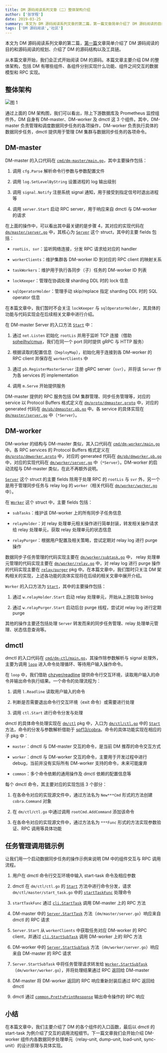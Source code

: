 ```yaml
---
title: DM 源码阅读系列文章（二）整体架构介绍
author: ['张学程']
date: 2019-03-25
summary: 本文为 DM 源码阅读系列文章的第二篇，第一篇文章简单介绍了 DM 源码阅读的目的和源码阅读的规划、介绍了 DM 的源码结构以及工具链。
tags: ['DM 源码阅读','社区']
---
```



本文为 DM 源码阅读系列文章的第二篇，[第一篇](https://www.pingcap.com/blog-cn/dm-source-code-reading-1/)文章简单介绍了 DM 源码阅读的目的和源码阅读的规划、介绍了 DM 的源码结构以及工具链。

从本篇文章开始，我们会正式开始阅读 DM 的源码。本篇文章主要介绍 DM 的整体架构，包括 DM 有哪些组件、各组件分别实现什么功能、组件之间交互的数据模型和 RPC 实现。

## 整体架构

![图 1](media/dm-source-code-reading-2.md/1.png)

通过上面的 DM 架构图，我们可以看出，除上下游数据库及 Prometheus 监控组件外，DM 自身有 DM-master、DM-worker 及 dmctl 这 3 个组件。其中，DM-master 负责管理和调度数据同步任务的各项操作，DM-worker 负责执行具体的数据同步任务，dmctl 提供用于管理 DM 集群与数据同步任务的各项命令。

## DM-master

DM-master 的入口代码在 [`cmd/dm-master/main.go`](https://github.com/pingcap/dm/blob/3fcf24daa5/cmd/dm-master/main.go)，其中主要操作包括：

1.  调用 `cfg.Parse` 解析命令行参数与参数配置文件

2.  调用 `log.SetLevelByString` 设置进程的 log 输出级别

3.  调用 `signal.Notify` 注册系统 signal 通知，用于接受到指定信号时退出进程等

4.  调用 `server.Start` 启动 RPC server，用于响应来自 dmctl 与 DM-worker 的请求

在上面的操作中，可以看出其中最关键的是步骤 4，其对应的实现代码在 [`dm/master/server.go`](https://github.com/pingcap/dm/blob/3fcf24daa5/dm/master/server.go) 中，其核心为 [`Server`](https://github.com/pingcap/dm/blob/3fcf24daa5/dm/master/server.go#L46) 这个 struct，其中的主要 fields 包括：

*   `rootLis, svr`：监听网络连接，分发 RPC 请求给对应的 handler

*   `workerClients`：维护集群各 DM-worker ID 到对应的 RPC client 的映射关系

*   `taskWorkers`：维护用于执行各同步（子）任务的 DM-worker ID 列表

*   `lockKeeper`：管理在协调处理 sharding DDL 时的 lock 信息

*   `sqlOperatorHolder`：管理手动 skip/replace 指定 sharding DDL 时的 SQL operator 信息

在本篇文章中，我们暂时不会关注 `lockKeeper` 与 `sqlOperatorHolder`，其具体的功能与代码实现会在后续相关文章中进行介绍。

在 DM-master Server 的入口方法 [`Start`](https://github.com/pingcap/dm/blob/3fcf24daa5/dm/master/server.go#L82) 中：

1.  通过 `net.Listen` 初始化 `rootLis` 并用于监听 TCP 连接（借助 [soheilhy/cmux](https://github.com/soheilhy/cmux)，我们在同一个 port 同时提供 gRPC 与 HTTP 服务）

2.  根据读取的配置信息（`DeployMap`），初始化用于连接到各 DM-worker 的 RPC client 并保存在 `workerClients` 中

3.  通过 `pb.RegisterMasterServer` 注册 gRPC server（`svr`），并将该 `Server` 作为各 services 的 implementation

4.  调用 `m.Serve` 开始提供服务

DM-master 提供的 RPC 服务包括 DM 集群管理、同步任务管理等，对应的 service 以 Protocol Buffers 格式定义在 [`dm/proto/dmmaster.proto`](https://github.com/pingcap/dm/blob/3fcf24daa5/dm/proto/dmmaster.proto) 中，对应的 generated 代码在 [`dm/pb/dmmaster.pb.go`](https://github.com/pingcap/dm/blob/3fcf24daa5/dm/pb/dmmaster.pb.go) 中。各 service 的具体实现在 [`dm/master/server.go`](https://github.com/pingcap/dm/blob/3fcf24daa5/dm/master/server.go) 中（`*Server`）。

## DM-worker

DM-worker 的结构与 DM-master 类似，其入口代码在 [`cmd/dm-worker/main.go`](https://github.com/pingcap/dm/blob/3fcf24daa5/cmd/dm-worker/main.go) 中。各 RPC services 的 Protocol Buffers 格式定义在 [`dm/proto/dmworker.proto`](https://github.com/pingcap/dm/blob/3fcf24daa5/dm/proto/dmworker.proto) 中，对应的 generated 代码在 [`dm/pb/dmworker.pb.go`](https://github.com/pingcap/dm/blob/3fcf24daa5/dm/pb/dmworker.pb.go) 中，对应的实现代码在 [`dm/worker/server.go`](https://github.com/pingcap/dm/blob/3fcf24daa5/dm/worker/server.go) 中（`*Server`）。DM-worker 的启动流程与 DM-master 类似，在此不再额外说明。

[`Server`](https://github.com/pingcap/dm/blob/3fcf24daa5/dm/worker/server.go#L42) 这个 struct 的主要 fields 除用于处理 RPC 的 `rootLis` 与 `svr` 外，另一个是用于管理同步任务与 relay log 的 `worker`（相关代码在 [`dm/worker/worker.go`](https://github.com/pingcap/dm/blob/3fcf24daa5/dm/worker/worker.go) 中）。

在 [`Worker`](https://github.com/pingcap/dm/blob/3fcf24daa5/dm/worker/worker.go#L43) 这个 struct 中，主要 fields 包括：

*   `subTasks`：维护该 DM-worker 上的所有同步子任务信息

*   `relayHolder`：对 relay 处理单元相关操作进行简单封装，转发相关操作请求给 relay 处理单元，获取 relay 处理单元的状态信息

*   `relayPurger`：根据用户配置及相关策略，尝试定期对 relay log 进行 purge 操作

数据同步子任务管理的代码实现主要在 [`dm/worker/subtask.go`](https://github.com/pingcap/dm/blob/3fcf24daa5/dm/worker/subtask.go) 中， relay 处理单元管理的代码实现主要在 [`dm/worker/relay.go`](https://github.com/pingcap/dm/blob/3fcf24daa5/relay/purger/) 中，对 relay log 进行 purge 操作的代码实现主要在 [`relay/purger`](https://github.com/pingcap/dm/blob/3fcf24daa5/relay/purger/) pkg 中。在本篇文章中，我们暂时只关注 DM 架构相关的实现，上述各功能的具体实现将在后续的相关文章中展开介绍。

`Worker` 的入口方法为 [`Start`](https://github.com/pingcap/dm/blob/3fcf24daa5/dm/worker/worker.go#L93)，其中的主要操作包括：

1.  通过 `w.relayHolder.Start` 启动 relay 处理单元，开始从上游拉取 binlog

2.  通过 `w.relayPurger.Start` 启动后台 purge 线程，尝试对 relay log 进行定期 purge

其他的操作主要还包括处理 `Server` 转发而来的同步任务管理、relay 处理单元管理、状态信息查询等。

## dmctl

dmctl 的入口代码在 [`cmd/dm-ctl/main.go`](https://github.com/pingcap/dm/blob/3fcf24daa5/cmd/dm-ctl/main.go)，其操作除参数解析与 signal 处理外，主要为调用 [`loop`](https://github.com/pingcap/dm/blob/3fcf24daa5/cmd/dm-ctl/main.go#L83) 进入命令处理循环、等待用户输入操作命令。

在 `loop` 中，我们借助 [chzyer/readline](https://github.com/chzyer/readline) 提供命令行交互环境，读取用户输入的命令并输出命令执行结果。一个命令的处理流程为：

1.  调用 `l.Readline` 读取用户输入的命令

2.  判断是否需要退出命令行交互环境（exit 命令）或需要进行处理

3.  调用 `ctl.Start` 进行命令分发与处理

dmctl 的具体命令处理实现在 [`dm/ctl`](https://github.com/pingcap/dm/blob/3fcf24daa5/dm/ctl/) pkg 中，入口为 [`dm/ctl/ctl.go`](https://github.com/pingcap/dm/blob/3fcf24daa5/dm/ctl/ctl.go) 中的 [`Start`](https://github.com/pingcap/dm/blob/3fcf24daa5/dm/ctl/ctl.go#L46) 方法，命令的分发与参数解析借助于 [spf13/cobra](https://github.com/spf13/cobra)。命令的具体功能实现在相应的子 pkg 中：

*   `master`：dmctl 与 DM-master 交互的命令，是当前 DM 推荐的命令交互方式

*   `worker`：dmctl 与 DM-worker 交互的命令，主要用于开发过程中进行 debug，当前并没有实际所有 DM-worker 支持的命令，未来可能废弃

*   `common`：多个命令依赖的通用操作及 dmctl 依赖的配置信息等

每个 dmctl 命令，其主要对应的实现包括 3 个部分：

1.  在各命令对应的实现源文件中，通过方法名为 `New***Cmd` 形式的方法创建 `cobra.Command` 对象

2.  在 `dm/ctl/ctl.go` 中通过调用 `rootCmd.AddCommand` 添加该命令

3.  在各命令对应的实现源文件中，通过方法名为 `***Func` 形式的方法实现参数验证、RPC 调用等具体功能

## 任务管理调用链示例

让我们用一个启动数据同步任务的操作示例来说明 DM 中的组件交互与 RPC 调用流程。

1.  用户在 dmctl 命令行交互环境中输入 start-task 命令及相应参数

2.  dmctl 在 `dm/ctl/ctl.go` 的 [`Start`](https://github.com/pingcap/dm/blob/3fcf24daa5/dm/ctl/ctl.go#L46) 方法中进行命令分发，请求 `dm/ctl/master/start_task.go` 中的 [`startTaskFunc`](https://github.com/pingcap/dm/blob/3fcf24daa5/dm/ctl/master/start_task.go#L39) 处理命令

3.  `startTaskFunc` 通过 [`cli.StartTask`](https://github.com/pingcap/dm/blob/3fcf24daa5/dm/ctl/master/start_task.go#L61) 调用 DM-master 上的 RPC 方法

4.  DM-master 中的 [`Server.StartTask`](https://github.com/pingcap/dm/blob/3fcf24daa5/dm/master/server.go#L182) 方法（`dm/master/server.go`）响应来自 dmctl 的 RPC 请求

5.  `Server.Start` 从 `workerClients` 中获取任务对应 DM-worker 的 RPC client，并通过 [`cli.StartSubTask`](https://github.com/pingcap/dm/blob/3fcf24daa5/dm/master/server.go#L243) 调用 DM-worker 上的 RPC 方法

6.  DM-worker 中的 [`Server.StartSubTask`](https://github.com/pingcap/dm/blob/3fcf24daa5/dm/worker/server.go#L139) 方法（`dm/worker/server.go`）响应来自 DM-master 的 RPC 请求

7.  `Server.StartSubTask` 中将任务管理请求转发给 [`Worker.StartSubTask`](https://github.com/pingcap/dm/blob/3fcf24daa5/dm/worker/worker.go#L144)（`dm/worker/worker.go`），并将处理结果通过 RPC 返回给 DM-master

8.  DM-master 将 DM-worker 返回的 RPC 响应重新封装后通过 RPC 返回给 dmctl

9.  dmctl 通过 [`common.PrettyPrintResponse`](https://github.com/pingcap/dm/blob/3fcf24daa5/dm/ctl/common/util.go#L69) 输出命令操作的 RPC 响应

## 小结

在本篇文章中，我们主要介绍了 DM 的各个组件的入口函数，最后以 dmctl 的 start-task 为例介绍了交互的调用流程细节。下一篇文章我们会开始介绍 DM-worker 组件内各数据同步处理单元（relay-unit, dump-unit, load-unit, sync-unit）的设计原理与具体实现。
